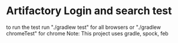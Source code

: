 # Artifactory Login and search test

to run the test run "./gradlew test" for all browsers or "./gradlew chromeTest" for chrome
Note: This project uses gradle, spock, feb
